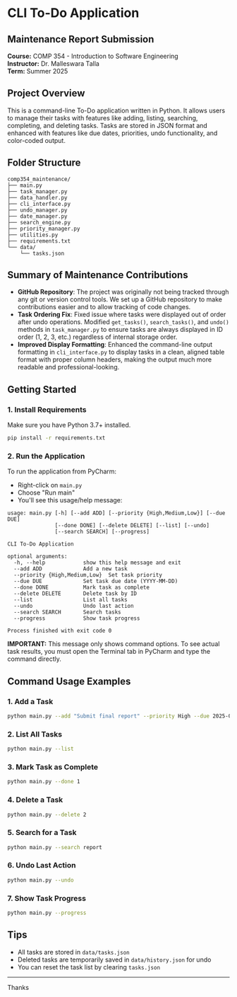 # CLI To-Do Application

## Maintenance Report Submission

**Course:** COMP 354 - Introduction to Software Engineering  
**Instructor:** Dr. Malleswara Talla  
**Term:** Summer 2025

## Project Overview

This is a command-line To-Do application written in Python. It allows users to manage their tasks with features like adding, listing, searching, completing, and deleting tasks. Tasks are stored in JSON format and enhanced with features like due dates, priorities, undo functionality, and color-coded output.

## Folder Structure

```
comp354_maintenance/
├── main.py
├── task_manager.py
├── data_handler.py
├── cli_interface.py
├── undo_manager.py
├── date_manager.py
├── search_engine.py
├── priority_manager.py
├── utilities.py
├── requirements.txt
└── data/
    └── tasks.json
```

## Summary of Maintenance Contributions

- **GitHub Repository**: The project was originally not being tracked through any git or version control tools. We set up a GitHub repository to make contributions easier and to allow tracking of code changes.
- **Task Ordering Fix**: Fixed issue where tasks were displayed out of order after undo operations. Modified `get_tasks()`, `search_tasks()`, and `undo()` methods in `task_manager.py` to ensure tasks are always displayed in ID order (1, 2, 3, etc.) regardless of internal storage order.
- **Improved Display Formatting**: Enhanced the command-line output formatting in `cli_interface.py` to display tasks in a clean, aligned table format with proper column headers, making the output much more readable and professional-looking.

## Getting Started

### 1. Install Requirements

Make sure you have Python 3.7+ installed.

```bash
pip install -r requirements.txt
```

### 2. Run the Application

To run the application from PyCharm:

- Right-click on `main.py`
- Choose "Run main"
- You'll see this usage/help message:

```
usage: main.py [-h] [--add ADD] [--priority {High,Medium,Low}] [--due DUE]
               [--done DONE] [--delete DELETE] [--list] [--undo]
               [--search SEARCH] [--progress]

CLI To-Do Application

optional arguments:
  -h, --help            show this help message and exit
  --add ADD             Add a new task
  --priority {High,Medium,Low}  Set task priority
  --due DUE             Set task due date (YYYY-MM-DD)
  --done DONE           Mark task as complete
  --delete DELETE       Delete task by ID
  --list                List all tasks
  --undo                Undo last action
  --search SEARCH       Search tasks
  --progress            Show task progress

Process finished with exit code 0
```

**IMPORTANT:** This message only shows command options. To see actual task results, you must open the Terminal tab in PyCharm and type the command directly.

## Command Usage Examples

### 1. Add a Task

```bash
python main.py --add "Submit final report" --priority High --due 2025-07-15
```

### 2. List All Tasks

```bash
python main.py --list
```

### 3. Mark Task as Complete

```bash
python main.py --done 1
```

### 4. Delete a Task

```bash
python main.py --delete 2
```

### 5. Search for a Task

```bash
python main.py --search report
```

### 6. Undo Last Action

```bash
python main.py --undo
```

### 7. Show Task Progress

```bash
python main.py --progress
```

## Tips

- All tasks are stored in `data/tasks.json`
- Deleted tasks are temporarily saved in `data/history.json` for undo
- You can reset the task list by clearing `tasks.json`

---

Thanks
